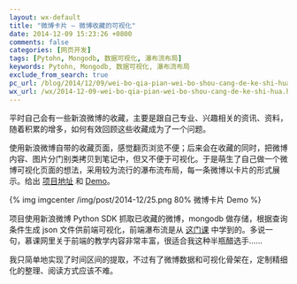 ```yaml
---
layout: wx-default
title: "微博卡片 — 微博收藏的可视化"
date: 2014-12-09 15:23:26 +0800
comments: false
categories: [网页开发]
tags: [Pytohn, Mongodb, 数据可视化, 瀑布流布局]
keywords: Pytohn, Mongodb, 数据可视化, 瀑布流布局
exclude_from_search: true
pc_url: /blog/2014/12/09/wei-bo-qia-pian-wei-bo-shou-cang-de-ke-shi-hua/
wx_url: /wx/2014-12-09-wei-bo-qia-pian-wei-bo-shou-cang-de-ke-shi-hua.html
---
```


<!-- excerpt start -->

平时自己会有一些新浪微博的收藏，主要是跟自己专业、兴趣相关的资讯、资料，随着积累的增多，如何有效回顾这些收藏成为了一个问题。

使用新浪微博自带的收藏页面，感觉翻页浏览不便；后来会在收藏的同时，把微博内容、图片分门别类拷贝到笔记中，但又不便于可视化。于是萌生了自己做一个微博可视化页面的想法，采用较为流行的瀑布流布局，每一条微博以卡片的形式展示。给出 [项目地址](https://github.com/frank19900731/weibocard)  和 [Demo](http://frank19900731.github.io/weibocard-demo/)。

{% img imgcenter /img/post/2014-12/25.png 80% 微博卡片 Demo %}

项目使用新浪微博 Python SDK 抓取已收藏的微博，mongodb 做存储，根据查询条件生成 json 文件供前端可视化，前端瀑布流是从 [这门课](http://www.imooc.com/learn/101) 中学到的。多说一句，慕课网里关于前端的教学内容非常丰富，很适合我这种半瓶醋选手……

我只简单地实现了时间区间的提取，不过有了微博数据和可视化骨架在，定制精细化的整理、阅读方式应该不难。

<!-- excerpt end -->